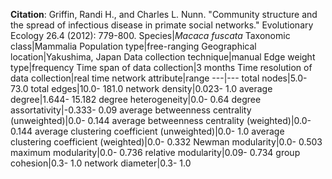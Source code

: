 **Citation**: Griffin, Randi H., and Charles L. Nunn. "Community structure and the spread of infectious disease in primate social networks." Evolutionary Ecology 26.4 (2012): 779-800.
Species|*Macaca fuscata*
Taxonomic class|Mammalia
Population type|free-ranging
Geographical location|Yakushima, Japan
Data collection technique|manual 
Edge weight type|frequency
Time span of data collection|3 months
Time resolution of data collection|real time
network attribute|range
---|---
total nodes|5.0- 73.0
total edges|10.0- 181.0
network density|0.023- 1.0
average degree|1.644- 15.182
degree heterogeneity|0.0- 0.64
degree assortativity|-0.333- 0.09
average betweenness centrality (unweighted)|0.0- 0.144
average betweenness centrality (weighted)|0.0- 0.144
average clustering coefficient (unweighted)|0.0- 1.0
average clustering coefficient (weighted)|0.0- 0.332
Newman modularity|0.0- 0.503
maximum modularity|0.0- 0.736
relative modularity|0.09- 0.734
group cohesion|0.3- 1.0
network diameter|0.3- 1.0
